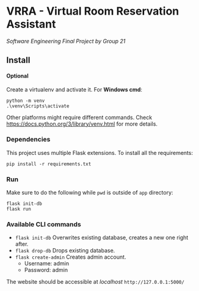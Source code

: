 # VRRA - Virtual Room Reservation Assistant
*Software Engineering Final Project by Group 21*

## Install
#### Optional 
Create a virtualenv and activate it. For **Windows cmd**: 
```
python -m venv
.\venv\Scripts\activate
```
Other platforms might require different commands. Check https://docs.python.org/3/library/venv.html for more details.
### Dependencies
This project uses multiple Flask extensions. To install all the requirements:
```
pip install -r requirements.txt
```
### Run
Make sure to do the following while `pwd` is outside of `app` directory:
```
flask init-db
flask run
```
### Available CLI commands
- `flask init-db` Overwrites existing database, creates a new one right after.   
- `flask drop-db` Drops existing database.   
- `flask create-admin` Creates admin account.   
  - Username: admin    
  - Password: admin

The website should be accessible at *localhost* `http://127.0.0.1:5000/`
